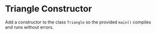 # Triangle Constructor

Add a constructor to the class `Triangle` so the provided `main()` compiles and runs without errors.